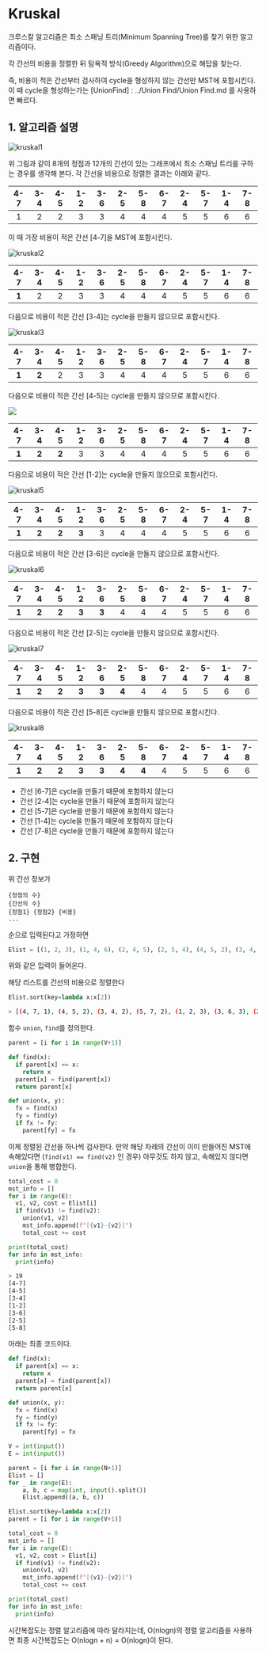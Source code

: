 # Kruskal

크루스칼 알고리즘은 최소 스패닝 트리(Minimum Spanning Tree)를 찾기 위한 알고리즘이다.

각 간선의 비용을 정렬한 뒤 탐욕적 방식(Greedy Algorithm)으로 해답을 찾는다.

즉, 비용이 적은 간선부터 검사하여 cycle을 형성하지 않는 간선만 MST에 포함시킨다. 이 때 cycle을 형성하는가는 [UnionFind] : ../Union Find/Union Find.md 를 사용하면 빠르다.

## 1. 알고리즘 설명

![kruskal1](./images/kruskal1.jpg)



위 그림과 같이 8개의 정점과 12개의 간선이 있는 그래프에서 최소 스패닝 트리를 구하는 경우를 생각해 본다. 각 간선을 비용으로 정렬한 결과는 아래와 같다.

| 4-7  | 3-4  | 4-5  | 1-2  | 3-6  | 2-5  | 5-8  | 6-7  | 2-4  | 5-7  | 1-4  | 7-8  |
| :--: | :--: | :--: | :--: | :--: | :--: | :--: | :--: | :--: | :--: | :--: | :--: |
|  1   |  2   |  2   |  3   |  3   |  4   |  4   |  4   |  5   |  5   |  6   |  6   |

이 때 가장 비용이 적은 간선 [4-7]을 MST에 포함시킨다.



![kruskal2](./images/kruskal2.jpg)

|  4-7  | 3-4  | 4-5  | 1-2  | 3-6  | 2-5  | 5-8  | 6-7  | 2-4  | 5-7  | 1-4  | 7-8  |
| :---: | :--: | :--: | :--: | :--: | :--: | :--: | :--: | :--: | :--: | :--: | :--: |
| **1** |  2   |  2   |  3   |  3   |  4   |  4   |  4   |  5   |  5   |  6   |  6   |

다음으로 비용이 적은 간선 [3-4]는 cycle을 만들지 않으므로 포함시킨다.



![kruskal3](./images/kruskal3.jpg)

|  4-7  |  3-4  | 4-5  | 1-2  | 3-6  | 2-5  | 5-8  | 6-7  | 2-4  | 5-7  | 1-4  | 7-8  |
| :---: | :---: | :--: | :--: | :--: | :--: | :--: | :--: | :--: | :--: | :--: | :--: |
| **1** | **2** |  2   |  3   |  3   |  4   |  4   |  4   |  5   |  5   |  6   |  6   |

다음으로 비용이 적은 간선 [4-5]는 cycle을 만들지 않으므로 포함시킨다.



![](./images/kruskal4.jpg)

|  4-7  |  3-4  |  4-5  | 1-2  | 3-6  | 2-5  | 5-8  | 6-7  | 2-4  | 5-7  | 1-4  | 7-8  |
| :---: | :---: | :---: | :--: | :--: | :--: | :--: | :--: | :--: | :--: | :--: | :--: |
| **1** | **2** | **2** |  3   |  3   |  4   |  4   |  4   |  5   |  5   |  6   |  6   |

다음으로 비용이 적은 간선 [1-2]는 cycle을 만들지 않으므로 포함시킨다.



![kruskal5](./images/kruskal5.jpg)

|  4-7  |  3-4  |  4-5  |  1-2  | 3-6  | 2-5  | 5-8  | 6-7  | 2-4  | 5-7  | 1-4  | 7-8  |
| :---: | :---: | :---: | :---: | :--: | :--: | :--: | :--: | :--: | :--: | :--: | :--: |
| **1** | **2** | **2** | **3** |  3   |  4   |  4   |  4   |  5   |  5   |  6   |  6   |

다음으로 비용이 적은 간선 [3-6]은 cycle을 만들지 않으므로 포함시킨다.



![kruskal6](./images/kruskal6.jpg)

|  4-7  |  3-4  |  4-5  |  1-2  |  3-6  | 2-5  | 5-8  | 6-7  | 2-4  | 5-7  | 1-4  | 7-8  |
| :---: | :---: | :---: | :---: | :---: | :--: | :--: | :--: | :--: | :--: | :--: | :--: |
| **1** | **2** | **2** | **3** | **3** |  4   |  4   |  4   |  5   |  5   |  6   |  6   |

다음으로 비용이 적은 간선 [2-5]는 cycle을 만들지 않으므로 포함시킨다.



![kruskal7](./images/kruskal7.jpg)

|  4-7  |  3-4  |  4-5  |  1-2  |  3-6  |  2-5  | 5-8  | 6-7  | 2-4  | 5-7  | 1-4  | 7-8  |
| :---: | :---: | :---: | :---: | :---: | :---: | :--: | :--: | :--: | :--: | :--: | :--: |
| **1** | **2** | **2** | **3** | **3** | **4** |  4   |  4   |  5   |  5   |  6   |  6   |

다음으로 비용이 적은 간선 [5-8]은 cycle을 만들지 않으므로 포함시킨다.



![kruskal8](./images/kruskal8.jpg)

|  4-7  |  3-4  |  4-5  |  1-2  |  3-6  |  2-5  |  5-8  | 6-7  | 2-4  | 5-7  | 1-4  | 7-8  |
| :---: | :---: | :---: | :---: | :---: | :---: | :---: | :--: | :--: | :--: | :--: | :--: |
| **1** | **2** | **2** | **3** | **3** | **4** | **4** |  4   |  5   |  5   |  6   |  6   |



- 간선 [6-7]은 cycle을 만들기 때문에 포함하지 않는다
- 간선 [2-4]는 cycle을 만들기 때문에 포함하지 않는다
- 간선 [5-7]은 cycle을 만들기 때문에 포함하지 않는다
- 간선 [1-4]는 cycle을 만들기 때문에 포함하지 않는다
- 간선 [7-8]은 cycle을 만들기 때문에 포함하지 않는다



## 2. 구현

위 간선 정보가

```
{정점의 수}
{간선의 수}
{정점1} {정점2} {비용}
...
```

순으로 입력된다고 가정하면

```python
Elist = [(1, 2, 3), (1, 4, 6), (2, 4, 5), (2, 5, 4), (4, 5, 2), (3, 4, 2), (5, 8, 4), (5, 7, 2), (4, 7, 1), (3, 6, 3), (6, 7, 4), (7, 8, 6)]
```

위와 같은 입력이 들어온다.

해당 리스트를 간선의 비용으로 정렬한다

```python
Elist.sort(key=lambda x:x[2])
```

```bash
> [(4, 7, 1), (4, 5, 2), (3, 4, 2), (5, 7, 2), (1, 2, 3), (3, 6, 3), (2, 5, 4), (5, 8, 4), (6, 7, 4), (2, 4, 5), (1, 4, 6), (7, 8, 6)]
```



함수 `union`, `find`를 정의한다.

```python
parent = [i for i in range(V+1)]

def find(x):
  if parent[x] == x:
    return x
  parent[x] = find(parent[x])
  return parent[x]

def union(x, y):
  fx = find(x)
  fy = find(y)
  if fx != fy:
    parent[fy] = fx
```



이제 정렬된 간선을 하나씩 검사한다. 만약 해당 차례의 간선이 이미 만들어진 MST에 속해있다면 (`find(v1) == find(v2)` 인 경우) 아무것도 하지 않고, 속해있지 않다면 `union`을 통해 병합한다.

```python
total_cost = 0
mst_info = []
for i in range(E):
  v1, v2, cost = Elist[i]
  if find(v1) != find(v2):
    union(v1, v2)
    mst_info.append(f"[{v1}-{v2}]")
    total_cost += cost

print(total_cost)
for info in mst_info:
  print(info)
```

```bash
> 19
[4-7]
[4-5]
[3-4]
[1-2]
[3-6]
[2-5]
[5-8]
```



아래는 최종 코드이다.

```python
def find(x):
  if parent[x] == x:
    return x
  parent[x] = find(parent[x])
  return parent[x]

def union(x, y):
  fx = find(x)
  fy = find(y)
  if fx != fy:
    parent[fy] = fx

V = int(input())
E = int(input())

parent = [i for i in range(N+1)]
Elist = []
for _ in range(E):
    a, b, c = map(int, input().split())
    Elist.append((a, b, c))

Elist.sort(key=lambda x:x[2])
parent = [i for i in range(V+1)]

total_cost = 0
mst_info = []
for i in range(E):
  v1, v2, cost = Elist[i]
  if find(v1) != find(v2):
    union(v1, v2)
    mst_info.append(f"[{v1}-{v2}]")
    total_cost += cost

print(total_cost)
for info in mst_info:
  print(info)
```



시간복잡도는 정렬 알고리즘에 따라 달라지는데, O(nlogn)의 정렬 알고리즘을 사용하면 최종 시간복잡도는 O(nlogn + n) = O(nlogn)이 된다.
